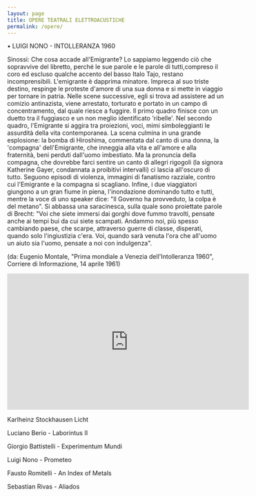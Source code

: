 ```yaml
---
layout: page
title: OPERE TEATRALI ELETTROACUSTICHE
permalink: /opere/
---
```



• LUIGI NONO - INTOLLERANZA 1960  

Sinossi:
Che cosa accade all'Emigrante? Lo sappiamo leggendo ciò che sopravvive del libretto, perché le sue parole e le parole di tutti,compreso il coro ed escluso qualche accento del basso Italo Tajo, restano incomprensibili. L'emigrante è dapprima minatore. Impreca al suo triste destino, respinge le proteste d'amore di una sua donna e si mette in viaggio per tornare in patria. Nelle scene successive, egli si trova ad assistere ad un comizio antinazista, viene arrestato, torturato e portato in un campo di concentramento, dal quale riesce a fuggire. Il primo quadro finisce con un duetto tra il fuggiasco e un non meglio identificato 'ribelle'. Nel secondo quadro, l'Emigrante si aggira tra proiezioni, voci, mimi simboleggianti le assurdità della vita contemporanea. La scena culmina in una grande esplosione: la bomba di Hiroshima, commentata dal canto di una donna, la 'compagna' dell'Emigrante, che inneggia alla vita e all'amore e alla fraternità, beni perduti dall'uomo imbestiato. Ma la pronuncia della compagna, che dovrebbe farci sentire un canto di allegri rigogoli (la signora Katherine Gayer, condannata a proibitivi intervalli) ci lascia all'oscuro di tutto. Seguono episodi di violenza, immagini di fanatismo razziale, contro cui l'Emigrante e la compagna si scagliano. Infine, i due viaggiatori giungono a un gran fiume in piena, l'inondazione dominando tutto e tutti, mentre la voce di uno speaker dice: "Il Governo ha provveduto, la colpa è del metano". Si abbassa una saracinesca, sulla quale sono proiettate parole di Brecht: "Voi che siete immersi dai gorghi dove fummo travolti, pensate anche ai tempi bui da cui siete scampati. Andammo noi, più spesso cambiando paese, che scarpe, attraverso guerre di classe, disperati, quando solo l'ingiustizia c'era. Voi, quando sarà venuta l'ora che all'uomo un aiuto sia l'uomo, pensate a noi con indulgenza".

(da: Eugenio Montale, "Prima mondiale a Venezia dell'Intolleranza 1960", Corriere di Informazione, 14 aprile 1961)

<iframe width="560" height="315" src="https://www.youtube.com/embed/kbQiOA2v9mo" frameborder="0" allow="accelerometer; autoplay; encrypted-media; gyroscope; picture-in-picture" allowfullscreen></iframe>



Karlheinz Stockhausen Licht

Luciano Berio - Laborintus II


Giorgio Battistelli - Experimentum Mundi

Luigi Nono - Prometeo

Fausto Romitelli - An Index of Metals

Sebastian Rivas - Aliados
